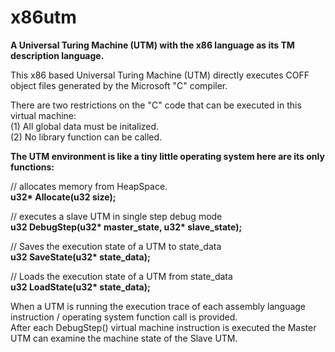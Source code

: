 # x86utm
<b>A Universal Turing Machine (UTM) with the x86 language as its TM description language.</b><br>

This x86 based Universal Turing Machine (UTM) directly executes COFF object files generated by the Microsoft "C" compiler. <br>

There are two restrictions on the "C" code that can be executed in this virtual machine: <br>
(1) All global data must be initalized. <br>
(2) No library function can be called. <br>

<b>The UTM environment is like a tiny little operating system here are its only functions:</b>

// allocates memory from HeapSpace.<br>
<b>u32* Allocate(u32 size);</b>

// executes a slave UTM in single step debug mode<br>
<b>u32 DebugStep(u32* master_state, u32* slave_state);</b>

// Saves the execution state of a UTM to state_data<br>
<b>u32 SaveState(u32* state_data);</b>  

// Loads the execution state of a UTM from state_data<br>
<b>u32 LoadState(u32* state_data);</b>

When a UTM is running the execution trace of each assembly language instruction / operating system function call is provided. <br>
After each DebugStep() virtual machine instruction is executed the Master UTM can examine the machine state of the Slave UTM. 
